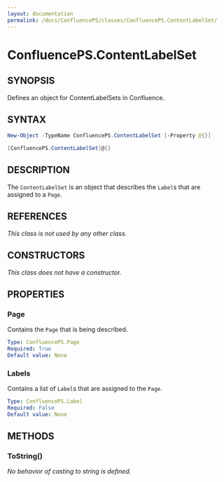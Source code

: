 ```yaml
---
layout: documentation
permalink: /docs/ConfluencePS/classes/ConfluencePS.ContentLabelSet/
---
```


# ConfluencePS.ContentLabelSet

## SYNOPSIS
Defines an object for ContentLabelSets in Confluence.

## SYNTAX

```powershell
New-Object -TypeName ConfluencePS.ContentLabelSet [-Property @{}]

[ConfluencePS.ContentLabelSet]@{}
```

## DESCRIPTION
The `ContentLabelSet` is an object that describes the `Label`s that are assigned to a `Page`.

## REFERENCES
_This class is not used by any other class._

## CONSTRUCTORS
_This class does not have a constructor._

## PROPERTIES

### Page
Contains the `Page` that is being described.

```yaml
Type: ConfluencePS.Page
Required: True
Default value: None
```

### Labels
Contains a list of `Label`s that are assigned to the `Page`.

```yaml
Type: ConfluencePS.Label
Required: False
Default value: None
```

## METHODS

### ToString()
_No behavior of casting to string is defined._
